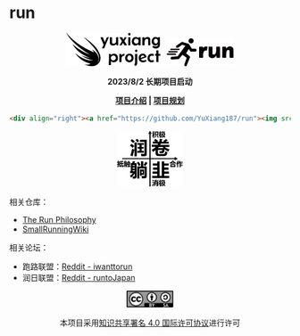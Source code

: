 # run

<p align="center"><img src="./assets/yxproj_logo.svg" alt="SVG Image" height="60">&nbsp&nbsp&nbsp<img src="./assets/run_logo.svg" alt="SVG Image" height="50"></p>
<p align="center"><strong>2023/8/2 长期项目启动</strong></p>
<p align="center"><strong><a href="./库/项目介绍.md">项目介绍</a>   |   <a href="./库/项目规划.md">项目规划</a></strong></p>

```html
<div align="right"><a href="https://github.com/YuXiang187/run"><img src="./assets/run_logo.svg" alt="SVG Image" height="50"></a></div>
```

<p align="center"><img src="./assets/young_analyse.svg" alt="SVG Image" height="100"></p>

相关仓库：

* [The Run Philosophy](https://github.com/The-Run-Philosophy-Organization/run)
* [SmallRunningWiki](https://github.com/BaoBaoDualang/SmallRunningWiki)

相关论坛：

* 跑路联盟：[Reddit - iwanttorun](https://www.reddit.com/r/iwanttorun/)
* 润日联盟：[Reddit - runtoJapan](https://www.reddit.com/r/runtoJapan/)

<div align="center"><a href="https://creativecommons.org/licenses/by-sa/4.0/deed.zh"><img src="./assets/license.svg" alt="SVG Image" height="30"></a><p>本项目采用<a href="https://creativecommons.org/licenses/by-sa/4.0/deed.zh">知识共享署名 4.0 国际许可协议</a>进行许可</p></div>
